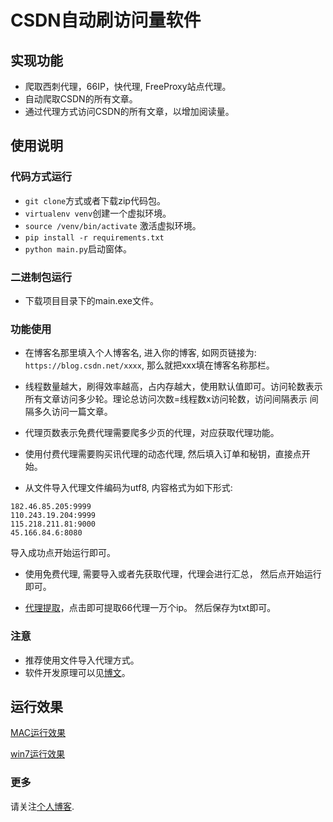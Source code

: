 # CSDN自动刷访问量软件

## 实现功能
- 爬取西刺代理，66IP，快代理, FreeProxy站点代理。
- 自动爬取CSDN的所有文章。
- 通过代理方式访问CSDN的所有文章，以增加阅读量。


## 使用说明

### 代码方式运行
- `git clone`方式或者下载zip代码包。
- `virtualenv venv`创建一个虚拟环境。
- `source /venv/bin/activate` 激活虚拟环境。
- `pip install -r requirements.txt`
- `python main.py`启动窗体。

### 二进制包运行

- 下载项目目录下的main.exe文件。

### 功能使用

- 在博客名那里填入个人博客名, 进入你的博客, 如网页链接为: `https://blog.csdn.net/xxxx`, 那么就把xxx填在博客名称那栏。

- 线程数量越大，刷得效率越高，占内存越大，使用默认值即可。访问轮数表示所有文章访问多少轮。理论总访问次数=线程数x访问轮数，访问间隔表示
间隔多久访问一篇文章。

- 代理页数表示免费代理需要爬多少页的代理，对应获取代理功能。

- 使用付费代理需要购买讯代理的动态代理, 然后填入订单和秘钥，直接点开始。

- 从文件导入代理文件编码为utf8, 内容格式为如下形式:
```
182.46.85.205:9999
110.243.19.204:9999
115.218.211.81:9000
45.166.84.6:8080
```
导入成功点开始运行即可。

- 使用免费代理, 需要导入或者先获取代理，代理会进行汇总， 然后点开始运行即可。

- [代理提取](http://www.66ip.cn/nmtq.php?getnum=10000&isp=0&anonymoustype=0&start=&ports=&export=&ipaddress=&area=0&proxytype=2&api=66ip)，点击即可提取66代理一万个ip。
然后保存为txt即可。


### 注意

- 推荐使用文件导入代理方式。
- 软件开发原理可以见[博文](https://blog.csdn.net/ClassmateLin/article/details/104423904)。
## 运行效果


[MAC运行效果](./mac_effect.png)

[win7运行效果](./win7_effect.png)


### 更多

请关注[个人博客](https://www.classmatelin.top).

